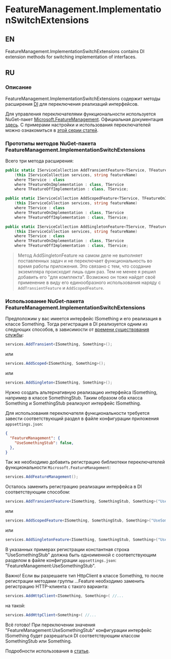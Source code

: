 ﻿# FeatureManagement.ImplementationSwitchExtensions

## EN

FeatureManagement.ImplementationSwitchExtensions contains DI extension methods for switching implementation of interfaces.

## RU

### Описание

FeatureManagement.ImplementationSwitchExtensions содержит методы расширения [DI](https://docs.microsoft.com/ru-ru/dotnet/core/extensions/dependency-injection) для переключения реализаций интерфейсов.

Для управления переключателями функциональности используется NuGet-пакет [Microsoft.FeatureManagement](https://www.nuget.org/packages/Microsoft.FeatureManagement/). Официальная документация [здесь](https://docs.microsoft.com/ru-ru/azure/azure-app-configuration/use-feature-flags-dotnet-core?tabs=core5x "Руководство по использованию флагов функций в приложении ASP.NET Core"). С примерами настройки и использования переключателей можно ознакомиться в [этой серии статей](https://andrewlock.net/series/adding-feature-flags-to-an-asp-net-core-app/ "Series: Adding feature flags to an ASP.NET Core app").

### Прототипы методов NuGet-пакета FeatureManagement.ImplementationSwitchExtensions

Всего три метода расширения:

```csharp
public static IServiceCollection AddTransientFeature<TService, TFeatureOnImplementation, TFeatureOffImplementation>
    (this IServiceCollection services, string featureName)
    where TService : class
    where TFeatureOnImplementation : class, TService
    where TFeatureOffImplementation : class, TService;
```

```csharp
public static IServiceCollection AddScopedFeature<TService, TFeatureOnImplementation, TFeatureOffImplementation>
    (this IServiceCollection services, string featureName)
    where TService : class
    where TFeatureOnImplementation : class, TService
    where TFeatureOffImplementation : class, TService;
```

```csharp
public static IServiceCollection AddSingletonFeature<TService, TFeatureOnImplementation, TFeatureOffImplementation>
    (this IServiceCollection services, string featureName)
    where TService : class
    where TFeatureOnImplementation : class, TService
    where TFeatureOffImplementation : class, TService;
```

> Метод AddSingletonFeature на самом деле не выполняет поставленных задач и не переключает функциональность во время работы приложения. Это связано с тем, что создание экземпляра происходит лишь один раз. Тем не менее я решил добавить его "для комплекта". Возможно он тоже найдет своё применение в виду его единообразного использования наряду с `AddTransientFeature` и `AddScopedFeature`.

### Использование NuGet-пакета FeatureManagement.ImplementationSwitchExtensions

Предположим у вас имеется интерфейс ISomething и его реализация в классе Something. Тогда регистрация в DI реализуется одним из следующих способов, в зависимости от [времени существования службы](https://docs.microsoft.com/ru-ru/dotnet/core/extensions/dependency-injection#service-lifetimes):

```csharp
services.AddTransient<ISomething, Something>();
```

или

```csharp
services.AddScoped<ISomething, Something>();
```

или

```csharp
services.AddSingleton<ISomething, Something>();
```

Нужно создать альтернативную реализацию интерфейса ISomething, например в классе SomethingStub. Таким образом оба класса Something и SomethingStub реализуют интерфейс ISomething.

Для использования переключателя функциональности требуется завести соответствующий раздел в файле конфигурации приложения `appsettings.json`:

```json
{
  "FeatureManagement": {
    "UseSomethingStub": false,
  },
}
```

Так же необходимо добавить регистрацию библиотеки переключателей функциональности `Microsoft.FeatureManagement`:

```csharp
services.AddFeatureManagement();
```

Осталось заменить регистрацию реализации интерфейса в DI соответствующим способом:

```csharp
services.AddTransientFeature<ISomething, SomethingStub, Something>("UseSomethingStub");
```

или

```csharp
services.AddScopedFeature<ISomething, SomethingStub, Something>("UseSomethingStub");
```

или

```csharp
services.AddSingletonFeature<ISomething, SomethingStub, Something>("UseSomethingStub");
```

В указанных примерах регистрации константная строка "UseSomethingStub" должна быть одноименной с соответствующим разделом в файле конфигурации  `appsettings.json`: "FeatureManagement:UseSomethingStub".

Важно! Если вы разрешаете тип HttpClient в классе Something, то после регистрации методами группы ...Feature необходимо заменить регистрацию HTTP-клиента с такого варианта:

```csharp
services.AddHttpClient<ISomething, Something>( //...
```

на такой:

```csharp
services.AddHttpClient<Something>( //...
```

Всё готово! При переключении значения "FeatureManagement:UseSomethingStub" конфигурации интерфейс ISomething будет разрешаться DI соответствующим классом SomethingStub или Something.

Подробности использования в [статье](https://habr.com/ru/company/akbarsdigital/blog/597541/).
